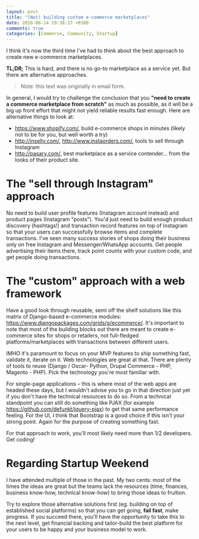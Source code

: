 ```yaml
---
layout: post
title: "(Not) building custom e-commerce marketplaces"
date: 2016-06-14 19:38:27 +0300
comments: true
categories: [Commerce, Community, Startup]
---
```


I think it's now the third time I've had to think about the best approach to create new e-commerce marketplaces.

__TL;DR;__ This is hard, and there is no go-to marketplace as a service yet. But there are alternative approaches.

<!-- more -->

> Note: this text was originally in email form.

In general, I would try to challenge the conclusion that you __"need to create a commerce marketplace from scratch"__ as much as possible, as it will be a big up front effort that might not yield reliable results fast enough. Here are alternative things to look at:

- https://www.shopify.com/, build e-commerce shops in minutes (likely not to be for you, but well worth a try)
- http://inselly.com/, http://www.instaorders.com/, tools to sell through Instagram
- http://pasary.com/, best marketplace as a service contender... from the looks of their product site.

# The "sell through Instagram" approach

No need to build user profile features (Instagram account instead) and product pages (Instagram "posts"). You'd just need to build enough product discovery (hashtags!) and transaction record features on top of Instagram so that your users can successfully browse items and complete transactions. I've seen many success stories of shops doing their business only on free Instagram and Messenger/WhatsApp accounts. Get people advertising their items there, track point counts with your custom code, and get people doing transactions.

# The "custom" approach with a web framework

Have a good look through reusable, semi off the shelf solutions like this matrix of Django-based e-commerce modules: https://www.djangopackages.com/grids/g/ecommerce/. It's important to note that most of the building blocks out there are meant to create e-commerce sites for shops or retailers, not full-fledged platforms/marketplaces with transactions between different users.

IMHO it's paramount to focus on your MVP features to ship something fast, validate it, iterate on it. Web technologies are great at that. There are plenty of tools to reuse (Django / Oscar- Python, Drupal Commerce - PHP, Magento - PHP). Pick the technology you're most familiar with.

For single-page applications – this is where most of the web apps are headed these days, but I wouldn't advise you to go in that direction just yet if you don't have the technical resources to do so. From a technical standpoint you can still do something like PJAX (for example https://github.com/defunkt/jquery-pjax) to get that same performance feeling. For the UI, I think that Bootstrap is a good choice if this isn't your strong point. Again for the purpose of creating something fast.

For that approach to work, you'll most likely need more than 1/2 developers. Get coding!

# Regarding Startup Weekend

I have attended multiple of those in the past. My two cents: most of the times the ideas are great but the teams lack the resources (time, finances, business know-how, technical know-how) to bring those ideas to fruition.

Try to explore those alternative solutions first (eg. building on top of established social platforms) so that you can get going, __fail fast__, make progress. If you succeed there, you'll have the opportunity to take this to the next level, get financial backing and tailor-build the best platform for your users to be happy and your business model to work.